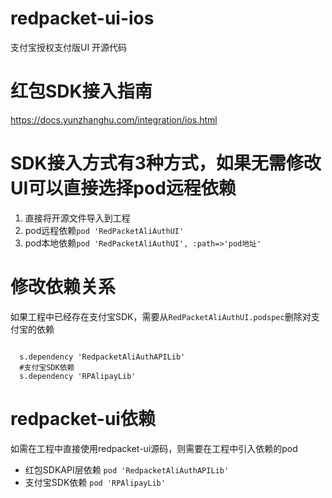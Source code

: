 # redpacket-ui-ios
支付宝授权支付版UI 开源代码

# 红包SDK接入指南
https://docs.yunzhanghu.com/integration/ios.html

# SDK接入方式有3种方式，如果无需修改UI可以直接选择pod远程依赖
1. 直接将开源文件导入到工程
2. pod远程依赖`pod 'RedPacketAliAuthUI'`
3. pod本地依赖`pod 'RedPacketAliAuthUI', :path=>'pod地址'`


# 修改依赖关系
如果工程中已经存在支付宝SDK，需要从`RedPacketAliAuthUI.podspec`删除对支付宝的依赖

```

  s.dependency 'RedpacketAliAuthAPILib'
  #支付宝SDK依赖
  s.dependency 'RPAlipayLib'
```


# redpacket-ui依赖
如需在工程中直接使用redpacket-ui源码，则需要在工程中引入依赖的pod

* 红包SDKAPI层依赖 `pod 'RedpacketAliAuthAPILib'`
* 支付宝SDK依赖 `pod 'RPAlipayLib'`

